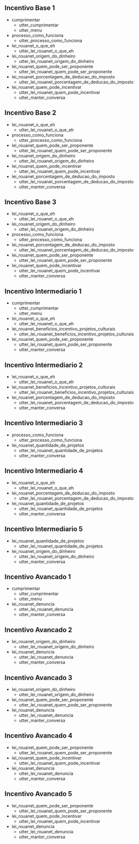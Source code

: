 ## Incentivo Base 1
* cumprimentar
    - utter_cumprimentar
    - utter_menu
* processo_como_funciona
	- utter_processo_como_funciona
* lei_rouanet_o_que_eh
	- utter_lei_rouanet_o_que_eh
* lei_rouanet_origem_do_dinheiro
	- utter_lei_rouanet_origem_do_dinheiro
* lei_rouanet_quem_pode_ser_proponente
	- utter_lei_rouanet_quem_pode_ser_proponente
* lei_rouanet_porcentagem_de_deducao_do_imposto
	- utter_lei_rouanet_porcentagem_de_deducao_do_imposto
* lei_rouanet_quem_pode_incentivar
	- utter_lei_rouanet_quem_pode_incentivar
	- utter_manter_conversa

## Incentivo Base 2
* lei_rouanet_o_que_eh
	- utter_lei_rouanet_o_que_eh
* processo_como_funciona
	- utter_processo_como_funciona
* lei_rouanet_quem_pode_ser_proponente
	- utter_lei_rouanet_quem_pode_ser_proponente
* lei_rouanet_origem_do_dinheiro
	- utter_lei_rouanet_origem_do_dinheiro
* lei_rouanet_quem_pode_incentivar
	- utter_lei_rouanet_quem_pode_incentivar
* lei_rouanet_porcentagem_de_deducao_do_imposto
	- utter_lei_rouanet_porcentagem_de_deducao_do_imposto
	- utter_manter_conversa

## Incentivo Base 3
* lei_rouanet_o_que_eh
	- utter_lei_rouanet_o_que_eh
* lei_rouanet_origem_do_dinheiro
	- utter_lei_rouanet_origem_do_dinheiro
* processo_como_funciona
	- utter_processo_como_funciona
* lei_rouanet_porcentagem_de_deducao_do_imposto
	- utter_lei_rouanet_porcentagem_de_deducao_do_imposto
* lei_rouanet_quem_pode_ser_proponente
	- utter_lei_rouanet_quem_pode_ser_proponente
* lei_rouanet_quem_pode_incentivar
	- utter_lei_rouanet_quem_pode_incentivar
	- utter_manter_conversa

## Incentivo Intermediario 1
* cumprimentar
    - utter_cumprimentar
    - utter_menu
* lei_rouanet_o_que_eh
	- utter_lei_rouanet_o_que_eh
* lei_rouanet_beneficios_incentivo_projetos_culturais
	- utter_lei_rouanet_beneficios_incentivo_projetos_culturais
* lei_rouanet_quem_pode_ser_proponente
	- utter_lei_rouanet_quem_pode_ser_proponente
	- utter_manter_conversa

## Incentivo Intermediario 2
* lei_rouanet_o_que_eh
	- utter_lei_rouanet_o_que_eh
* lei_rouanet_beneficios_incentivo_projetos_culturais
	- utter_lei_rouanet_beneficios_incentivo_projetos_culturais
* lei_rouanet_porcentagem_de_deducao_do_imposto
	- utter_lei_rouanet_porcentagem_de_deducao_do_imposto
	- utter_manter_conversa

## Incentivo Intermediario 3
* processo_como_funciona
	- utter_processo_como_funciona
* lei_rouanet_quantidade_de_projetos
	- utter_lei_rouanet_quantidade_de_projetos
	- utter_manter_conversa

## Incentivo Intermediario 4
* lei_rouanet_o_que_eh
	- utter_lei_rouanet_o_que_eh
* lei_rouanet_porcentagem_de_deducao_do_imposto
	- utter_lei_rouanet_porcentagem_de_deducao_do_imposto
* lei_rouanet_quantidade_de_projetos
	- utter_lei_rouanet_quantidade_de_projetos
	- utter_manter_conversa

## Incentivo Intermediario 5
* lei_rouanet_quantidade_de_projetos
	- utter_lei_rouanet_quantidade_de_projetos
* lei_rouanet_origem_do_dinheiro
	- utter_lei_rouanet_origem_do_dinheiro
	- utter_manter_conversa

## Incentivo Avancado 1
* cumprimentar
    - utter_cumprimentar
    - utter_menu
* lei_rouanet_denuncia
	- utter_lei_rouanet_denuncia
	- utter_manter_conversa

## Incentivo Avancado 2
* lei_rouanet_origem_do_dinheiro
	- utter_lei_rouanet_origem_do_dinheiro
* lei_rouanet_denuncia
	- utter_lei_rouanet_denuncia
	- utter_manter_conversa

## Incentivo Avancado 3
* lei_rouanet_origem_do_dinheiro
	- utter_lei_rouanet_origem_do_dinheiro
* lei_rouanet_quem_pode_ser_proponente
	- utter_lei_rouanet_quem_pode_ser_proponente
* lei_rouanet_denuncia
	- utter_lei_rouanet_denuncia
	- utter_manter_conversa

## Incentivo Avancado 4
* lei_rouanet_quem_pode_ser_proponente
	- utter_lei_rouanet_quem_pode_ser_proponente
* lei_rouanet_quem_pode_incentivar
	- utter_lei_rouanet_quem_pode_incentivar
* lei_rouanet_denuncia
	- utter_lei_rouanet_denuncia
	- utter_manter_conversa

## Incentivo Avancado 5
* lei_rouanet_quem_pode_ser_proponente
	- utter_lei_rouanet_quem_pode_ser_proponente
* lei_rouanet_quem_pode_incentivar
	- utter_lei_rouanet_quem_pode_incentivar
* lei_rouanet_denuncia
	- utter_lei_rouanet_denuncia
	- utter_manter_conversa
